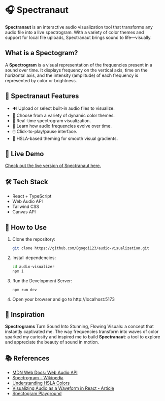 # 🎧 Spectranaut

**Spectranaut** is an interactive audio visualization tool that transforms any audio file into a live spectrogram. With a variety of color themes and support for local file uploads, Spectranaut brings sound to life—visually.

## What is a Spectogram?

A **Spectrogram** is a visual representation of the frequencies present in a sound over time. It displays frequency on the vertical axis, time on the horizontal axis, and the intensity (amplitude) of each frequency is represented by color or brightness.

## 🚀 Spectranaut Features

- 🔊 Upload or select built-in audio files to visualize.
- 🎨 Choose from a variety of dynamic color themes.
- 🎥 Real-time spectrogram visualization.
- 🧠 Learn how audio frequencies evolve over time.
- 🖱️ Click-to-play/pause interface.
- 🌈 HSLA-based theming for smooth visual gradients.

## 🚀 Live Demo

[Check out the live version of Spectranaut here.](https://spectronaut.netlify.app/)

## 🛠 Tech Stack

- React + TypeScript
- Web Audio API
- Tailwind CSS
- Canvas API

## 📝 How to Use

1. Clone the repository:

   ```bash
   git clone https://github.com/Bgogoi123/audio-visualization.git

   ```

2. Install dependencies:

   ```bash
   cd audio-visualizer
   npm i
   ```

3. Run the Development Server:

   ```bash
   npm run dev
   ```

4. Open your browser and go to http://localhost:5173

## 🤖 Inspiration

**Spectrograms** Turn Sound Into Stunning, Flowing Visuals: a concept that instantly captivated me. The way frequencies transform into waves of color sparked my curiosity and inspired me to build **Spectranaut**: a tool to explore and appreciate the beauty of sound in motion.

## 📚 References

- [MDN Web Docs: Web Audio API](https://developer.mozilla.org/en-US/docs/Web/API/Web_Audio_API)
- [Spectrogram – Wikipedia](https://en.wikipedia.org/wiki/Spectrogram)
- [Understanding HSLA Colors](https://colortutorial.design/hsb.html)
- [Visualizing Audio as a Waveform in React - Article](https://dev.to/ssk14/visualizing-audio-as-a-waveform-in-react-o67)
- [Spectogram Playground](https://musiclab.chromeexperiments.com/spectrogram/)
